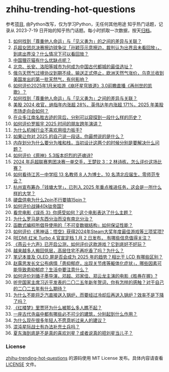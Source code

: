 # zhihu-trending-hot-questions
参考[项目](https://github.com/justjavac/zhihu-trending-hot-questions), 由Python改写，仅为学习Python，无任何其他用途
知乎热门话题，记录从 2023-7-19
日开始的知乎热门话题。每小时抓取一次数据，按天[归档](./data)。
<!-- BEGIN -->
<!-- 最后更新时间 2025-01-02 02:50:54.036451 -->
1. [如何找到「尊重他人命运」与「见义勇为」的之间的差异与关联？](https://www.zhihu.com/question/6787495377)
1. [乒超女团总决赛擦边球争议「孙颖莎示意擦边，裁判认为出界且未看回放」，到底出界没？什么情况下可以看回放？](https://www.zhihu.com/question/8438252530)
1. [中国狸花猫有什么优缺点呢？](https://www.zhihu.com/question/49379992)
1. [北京、长安、洛阳等城市为何成为中国古代都城的最佳选址？](https://www.zhihu.com/question/7820040328)
1. [俄乌天然气过境协议到期不续，输送正式停止，欧洲天然气涨价，乌克兰收到美国发出的第一批天然气，有何影响？](https://www.zhihu.com/question/8426728926)
1. [如何评价2025年1月米哈游《崩坏星穹铁道》3.0前瞻直播《再创世的凯歌》？](https://www.zhihu.com/question/8279257854)
1. [如何找到「尊重他人命运」与「见义勇为」之间的差异与关联？](https://www.zhihu.com/question/6787495377)
1. [美股 2024 收官，纳指年内涨超 28%，英伟达年内涨超 171%，2025 年美股市场走向会如何？](https://www.zhihu.com/question/8416995106)
1. [在众多江南名胜古迹的背后，分别可以窥探到一段什么样的历史？](https://www.zhihu.com/question/7291631025)
1. [如何评价罗振宇 2025 时间的朋友跨年演讲？](https://www.zhihu.com/question/8388958989)
1. [为什么机械行业不喜欢用扭力扳手?](https://www.zhihu.com/question/332673056)
1. [如果让你对 2025 的自己说一段话，你最想说的是什么？](https://www.zhihu.com/question/7118888279)
1. [内存划分为什么要分为堆和栈，当初设计这两个的时候分别是要解决什么问题？](https://www.zhihu.com/question/447017261)
1. [如何评价《原神》5.3版本炽烈的还魂诗?](https://www.zhihu.com/question/8424732537)
1. [2024 年乒超联赛男团决赛一单交手，王楚钦 3：2 林诗栋，怎么评价这场比赛？](https://www.zhihu.com/question/8452733074)
1. [如何看待江苏一中学招 13 名教师 8 人为博士，10 名清北应届生，零师范专业？](https://www.zhihu.com/question/8424658118)
1. [杭州宣布筹办「钱塘大学」，已列入 2025 年重点推进任务，这会是一所什么样的大学？](https://www.zhihu.com/question/8277796965)
1. [硬盘供电为什么2pin不行要搞15pin？](https://www.zhihu.com/question/561362436)
1. [如何评价战锤40k钛帝国?](https://www.zhihu.com/question/529813845)
1. [看完电影《误杀 3》你感受如何？这个电影表达了什么主题？](https://www.zhihu.com/question/8425496262)
1. [为什么罗马是东西分治而没有南北分治？](https://www.zhihu.com/question/541912639)
1. [函数式编程所倡导使用的「不可变数据结构」如何保证性能？](https://www.zhihu.com/question/53804334)
1. [如何评价《黑神话：悟空》获得2024年Steam大奖年度最佳游戏等三项奖项?](https://www.zhihu.com/question/8415042525)
1. [REDMI 红米 Turbo 4 官宣定档 1 月 2 日发布， 有哪些信息值得关注？](https://www.zhihu.com/question/8251949863)
1. [《燕云十六声》已开启公测，如何评价这款游戏？它到底好不好玩？](https://www.zhihu.com/question/8262218482)
1. [越来越多人搬回低层，高层住宅不再吃香了吗？为什么？](https://www.zhihu.com/question/596217403)
1. [笔记本普及 OLED 屏是否会成为 2025 年的趋势？相比于 LCD 有哪些区别？](https://www.zhihu.com/question/6777441407)
1. [赵露思发长文公布病情「患抑郁症，出现关节疼等躯体化症状」，哪些因素可能导致患抑郁症？生活中要注意什么？](https://www.zhihu.com/question/8443772978)
1. [如何评价刘循子墨导演，邓超、邓家佳、郑云龙主演的电影《胜券在握》?](https://www.zhihu.com/question/3479999978)
1. [听完国家主席习近平发表的二〇二五年新年贺词，你有怎样的感触？对于自己的二〇二五年有什么期待？](https://www.zhihu.com/question/8372968343)
1. [为什么不能将乏汽直接送入锅炉，而要经过冷却后再送入锅炉？效率不是下降了吗？](https://www.zhihu.com/question/26163433)
1. [《红楼梦》里贾环为什么被那么多人瞧不起？](https://www.zhihu.com/question/5310298070)
1. [一座古代寺庙中都有哪些必不可少的建筑，分别起到什么作用？](https://www.zhihu.com/question/6026345399)
1. [为什么现在很多年轻人不愿意听过来人的建议？](https://www.zhihu.com/question/531866239)
1. [混沌星际战士有办法补充士兵吗？](https://www.zhihu.com/question/279758738)
1. [夏东海到底是不是真的喜欢刘星？或者说真的把刘星当儿子？](https://www.zhihu.com/question/306089407)
<!-- END -->
### License
[zhihu-trending-hot-questions](https://github.com/yaogengzhu/zhihu-trending-hot-questions)
的源码使用 MIT License 发布。具体内容请查看 [LICENSE](./LICENSE) 文件。
